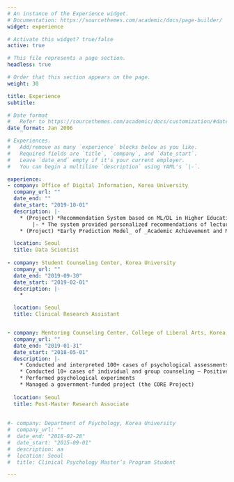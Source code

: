```yaml
---
# An instance of the Experience widget.
# Documentation: https://sourcethemes.com/academic/docs/page-builder/
widget: experience

# Activate this widget? true/false
active: true

# This file represents a page section.
headless: true

# Order that this section appears on the page.
weight: 30

title: Experience
subtitle:

# Date format
#   Refer to https://sourcethemes.com/academic/docs/customization/#date-format
date_format: Jan 2006

# Experiences.
#   Add/remove as many `experience` blocks below as you like.
#   Required fields are `title`, `company`, and `date_start`.
#   Leave `date_end` empty if it's your current employer.
#   You can begin a multiline `description` using YAML's `|-`.

experience:
- company: Office of Digital Information, Korea University
  company_url: ""
  date_end: ""
  date_start: "2019-10-01"
  description: |-
    * (Project) *Recommendation System based on ML/DL in Higher Education*
        |- * The system provided personalized recommendations of lectures, majors, and extra-curricular activities for college students to help them explore broader fields and find the right choice that fits their needs
    * (Project) *Early Prediction Model_ of _Academic Achievement and Mental Health of College Students Based on Deep Neural Networks Using Online Learning Big Data*

  location: Seoul
  title: Data Scientist
  
- company: Student Counseling Center, Korea University
  company_url: ""
  date_end: "2019-09-30"
  date_start: "2019-02-01"
  description: |-
    * 

  location: Seoul
  title: Clinical Research Assistant


- company: Mentoring Counseling Center, College of Liberal Arts, Korea University
  company_url: ""
  date_end: "2019-01-31"
  date_start: "2018-05-01"
  description: |-
    * Conducted and interpreted 100+ cases of psychological assessments – they include MMPI, the Rorschach Inkblot Test, Defense Mechanism Interview, Career Aptitude Assessment. 
    * Conducted 10+ cases of individual and group counseling – Positive psychology-based program (Mental-Fitness Program)
    * Performed psychological experiments
    * Managed a government-funded project (the CORE Project)
  
  location: Seoul
  title: Post-Master Research Associate  
  
  
#- company: Department of Psychology, Korea University
#  company_url: ""
#  date_end: "2018-02-28"
#  date_start: "2015-09-01"
#  description: aa
#  location: Seoul
#  title: Clinical Psychology Master’s Program Student

---
```

